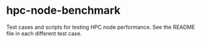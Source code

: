 # hpc-node-benchmark
Test cases and scripts for testing HPC node performance. See the README file in each different test case.
